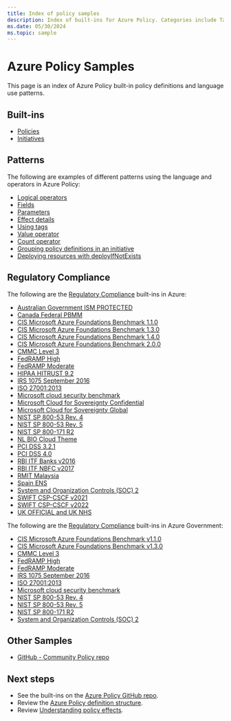 ```yaml
---
title: Index of policy samples
description: Index of built-ins for Azure Policy. Categories include Tags, Regulatory Compliance, Key Vault, Kubernetes, Guest Configuration, and more.
ms.date: 05/30/2024
ms.topic: sample
---
```


# Azure Policy Samples

This page is an index of Azure Policy built-in policy definitions and language use patterns.

## Built-ins

- [Policies](./built-in-policies.md)
- [Initiatives](./built-in-initiatives.md)

## Patterns

The following are examples of different patterns using the language and operators in Azure Policy:

- [Logical operators](./pattern-logical-operators.md)
- [Fields](./pattern-fields.md)
- [Parameters](./pattern-parameters.md)
- [Effect details](./pattern-effect-details.md)
- [Using tags](./pattern-tags.md)
- [Value operator](./pattern-value-operator.md)
- [Count operator](./pattern-count-operator.md)
- [Grouping policy definitions in an initiative](./pattern-group-with-initiative.md)
- [Deploying resources with deployIfNotExists](./pattern-deploy-resources.md)

## Regulatory Compliance

The following are the [Regulatory Compliance](../concepts/regulatory-compliance.md) built-ins in
Azure:

- [Australian Government ISM PROTECTED](./australia-ism.md)
- [Canada Federal PBMM](./canada-federal-pbmm.md)
- [CIS Microsoft Azure Foundations Benchmark 1.1.0](./cis-azure-1-1-0.md)
- [CIS Microsoft Azure Foundations Benchmark 1.3.0](./cis-azure-1-3-0.md)
- [CIS Microsoft Azure Foundations Benchmark 1.4.0](./cis-azure-1-4-0.md)
- [CIS Microsoft Azure Foundations Benchmark 2.0.0](./cis-azure-2-0-0.md)
- [CMMC Level 3](./cmmc-l3.md)
- [FedRAMP High](./fedramp-high.md)
- [FedRAMP Moderate](./fedramp-moderate.md)
- [HIPAA HITRUST 9.2](./hipaa-hitrust-9-2.md)
- [IRS 1075 September 2016](./irs-1075-sept2016.md)
- [ISO 27001:2013](./iso-27001.md)
- [Microsoft cloud security benchmark](./azure-security-benchmark.md)
- [Microsoft Cloud for Sovereignty Confidential](./mcfs-baseline-confidential.md)
- [Microsoft Cloud for Sovereignty Global](./mcfs-baseline-global.md)
- [NIST SP 800-53 Rev. 4](./nist-sp-800-53-r4.md)
- [NIST SP 800-53 Rev. 5](./nist-sp-800-53-r5.md)
- [NIST SP 800-171 R2](./nist-sp-800-171-r2.md)
- [NL BIO Cloud Theme](./nl-bio-cloud-theme.md)
- [PCI DSS 3.2.1](./pci-dss-3-2-1.md)
- [PCI DSS 4.0](./pci-dss-4-0.md)
- [RBI ITF Banks v2016](./rbi-itf-banks-2016.md)
- [RBI ITF NBFC v2017](./rbi-itf-nbfc-2017.md)
- [RMIT Malaysia](./rmit-malaysia.md)
- [Spain ENS](./spain-ens.md)
- [System and Organization Controls (SOC) 2](./soc-2.md)
- [SWIFT CSP-CSCF v2021](./swift-csp-cscf-2021.md)
- [SWIFT CSP-CSCF v2022](./swift-csp-cscf-2022.md)
- [UK OFFICIAL and UK NHS](./ukofficial-uknhs.md)

The following are the [Regulatory Compliance](../concepts/regulatory-compliance.md) built-ins in
Azure Government:

- [CIS Microsoft Azure Foundations Benchmark v1.1.0](./gov-cis-azure-1-1-0.md)
- [CIS Microsoft Azure Foundations Benchmark v1.3.0](./gov-cis-azure-1-3-0.md)
- [CMMC Level 3](./gov-cmmc-l3.md)
- [FedRAMP High](./gov-fedramp-high.md)
- [FedRAMP Moderate](./gov-fedramp-moderate.md)
- [IRS 1075 September 2016](./gov-irs-1075-sept2016.md)
- [ISO 27001:2013](./gov-iso-27001.md)
- [Microsoft cloud security benchmark](./gov-azure-security-benchmark.md)
- [NIST SP 800-53 Rev. 4](./gov-nist-sp-800-53-r4.md)
- [NIST SP 800-53 Rev. 5](./gov-nist-sp-800-53-r5.md)
- [NIST SP 800-171 R2](./gov-nist-sp-800-171-r2.md)
- [System and Organization Controls (SOC) 2](./gov-soc-2.md)

## Other Samples

- [GitHub - Community Policy repo](https://github.com/Azure/Community-Policy)

## Next steps

- See the built-ins on the [Azure Policy GitHub repo](https://github.com/Azure/azure-policy).
- Review the [Azure Policy definition structure](../concepts/definition-structure-basics.md).
- Review [Understanding policy effects](../concepts/effect-basics.md).
